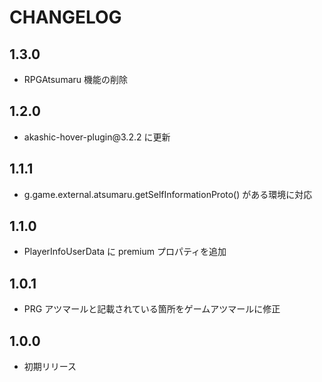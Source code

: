 # CHANGELOG

## 1.3.0
* RPGAtsumaru 機能の削除

## 1.2.0
* akashic-hover-plugin\@3.2.2 に更新

## 1.1.1
* g.game.external.atsumaru.getSelfInformationProto() がある環境に対応

## 1.1.0
* PlayerInfoUserData に premium プロパティを追加

## 1.0.1
* PRG アツマールと記載されている箇所をゲームアツマールに修正

## 1.0.0
* 初期リリース
